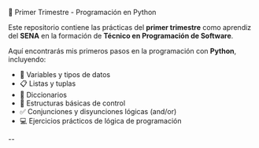 🐍 Primer Trimestre - Programación en Python

Este repositorio contiene las prácticas del **primer trimestre** como aprendiz del **SENA** en la formación de **Técnico en Programación de Software**.  

Aquí encontrarás mis primeros pasos en la programación con **Python**, incluyendo:

- 🧠 Variables y tipos de datos
- 📋 Listas y tuplas
- 🧾 Diccionarios
- 🔁 Estructuras básicas de control
- ✅ Conjunciones y disyunciones lógicas (and/or)
- 💻 Ejercicios prácticos de lógica de programación

--

 
 
